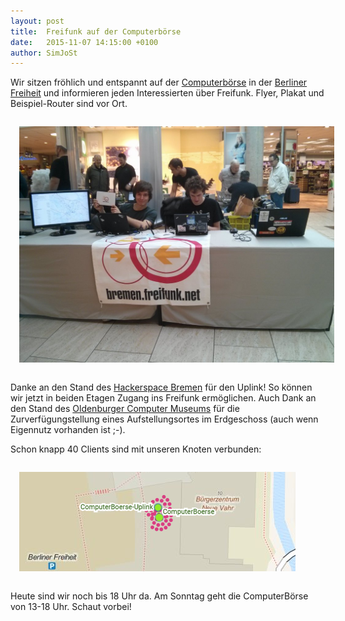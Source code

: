 ```yaml
---
layout: post
title:  Freifunk auf der Computerbörse
date:   2015-11-07 14:15:00 +0100
author: SimJoSt
---
```


Wir sitzen fröhlich und entspannt auf der [Computerbörse](http://www.berliner-freiheit.de/veranstaltungen/2015/computer-boerse-20.html) in der [Berliner Freiheit](http://www.berliner-freiheit.de/) und informieren jeden Interessierten über Freifunk. Flyer, Plakat und Beispiel-Router sind vor Ort.

<img src="/images/2015-11-07_10.39.59-Freifunk_auf_der_Computerboerse.jpg" style="padding: 1em" />

Danke an den Stand des [Hackerspace Bremen](https://www.hackerspace-bremen.de/) für den Uplink! So können wir jetzt in beiden Etagen Zugang ins Freifunk ermöglichen. Auch Dank an den Stand des [Oldenburger Computer Museums](http://www.computermuseum-oldenburg.de/) für die Zurverfügungstellung eines Aufstellungsortes im Erdgeschoss (auch wenn Eigennutz vorhanden ist ;-).

Schon knapp 40 Clients sind mit unseren Knoten verbunden:

<img src="/images/2015-11-07 13_32_06-ComputerBoerse-Meshviewer.png" style="padding: 1em" />

Heute sind wir noch bis 18 Uhr da. Am Sonntag geht die ComputerBörse von 13-18 Uhr.
Schaut vorbei!
